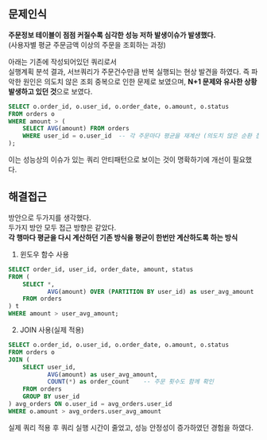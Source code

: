 ## 문제인식
<b>주문정보 테이블이 점점 커질수록 심각한 성능 저하 발생이슈가 발생했다.</b> <br>
(사용자별 평균 주문금액 이상의 주문을 조회하는 과정) <br>

아래는 기존에 작성되어있던 쿼리로서 <br>
실행계획 분석 결과, 서브쿼리가 주문건수만큼 반복 실행되는 현상 발견을 하였다.
즉 파악한 원인은 의도치 않은 조회 중복으로 인한 문제로 보였으며, <b>N+1 문제와 유사한 상황 발생하고 있던 것</b>으로 보였다.

```SQL
SELECT o.order_id, o.user_id, o.order_date, o.amount, o.status
FROM orders o
WHERE amount > (
    SELECT AVG(amount) FROM orders
    WHERE user_id = o.user_id  -- 각 주문마다 평균을 재계산 (의도치 않은 순환 참조로 의심되는 부분)
);
```
이는 성능상의 이슈가 있는 쿼리 안티패턴으로 보이는 것이 명확하기에 개선이 필요했다.

## 해결접근
방안으로 두가지를 생각했다. <br>
두가지 방안 모두 접근 방향은 같았다. <br>
<b>각 행마다 평균을 다시 계산하던 기존 방식을 평균이 한번만 계산하도록 하는 방식</b>

1. 윈도우 함수 사용
```SQL
SELECT order_id, user_id, order_date, amount, status
FROM (
    SELECT *,
           AVG(amount) OVER (PARTITION BY user_id) as user_avg_amount
    FROM orders
) t
WHERE amount > user_avg_amount;
```

2. JOIN 사용(실제 적용)
```SQL
SELECT o.order_id, o.user_id, o.order_date, o.amount, o.status
FROM orders o
JOIN (
    SELECT user_id, 
           AVG(amount) as user_avg_amount,
           COUNT(*) as order_count    -- 주문 횟수도 함께 확인
    FROM orders
    GROUP BY user_id
) avg_orders ON o.user_id = avg_orders.user_id
WHERE o.amount > avg_orders.user_avg_amount
```
실제 쿼리 적용 후 쿼리 실행 시간이 줄었고, 성능 안정성이 증가하였던 경험을 하였다.
